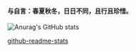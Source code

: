 #### 与自言：春夏秋冬，日日不同，且行且珍惜。



![Anurag's GitHub stats](https://github-readme-stats.vercel.app/api?username=dai-oh&show_icons=true&theme=radical&count_private=true&layout=compact)


 [github-readme-stats](https://github.com/anuraghazra/github-readme-stats)
